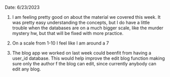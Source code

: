 Date: 6/23/2023

1. I am feeling pretty good on about the material we covered this week. It was pretty easy understanding the concepts, but I do have a little trouble when the databases are on a much bigger scale, like the murder mystery hw, but that will be fixed with more practice.

2. On a scale from 1-10 I feel like I am around a 7

3. The blog app we worked on last week could beenfit from having a user_id database. This would help improve the edit blog function making sure only the author f the blog can edit, since currently anybody can edit any blog.

